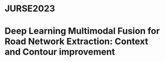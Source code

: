 # JURSE2023
# Deep Learning Multimodal Fusion for Road Network Extraction: Context and Contour improvement
